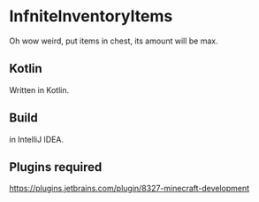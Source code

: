 # InfniteInventoryItems
Oh wow weird, put items in chest, its amount will be max.

## Kotlin
Written in Kotlin.

## Build
in IntelliJ IDEA.

## Plugins required
https://plugins.jetbrains.com/plugin/8327-minecraft-development

